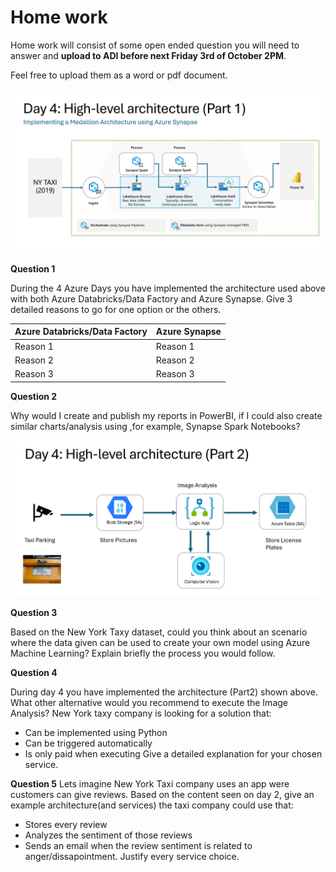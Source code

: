 # Home work

Home work will consist of some open ended question you will need to answer and **upload to ADI before next Friday 3rd of October 2PM**.

Feel free to upload them as a word or pdf document.

![Part1](media/part1.png)

**Question 1**

During the 4 Azure Days you have implemented the architecture used above with both Azure Databricks/Data Factory and Azure Synapse. Give 3 detailed reasons to go for one option or the others.

| Azure Databricks/Data Factory | Azure Synapse |
| -------- | -------- |
| Reason 1 | Reason 1 |
| Reason 2 | Reason 2 |
| Reason 3 | Reason 3 |

**Question 2** 

Why would I create and publish my reports in PowerBI, if I could also create similar charts/analysis using ,for example, Synapse Spark Notebooks?


![Part2](media/part2.png)

**Question 3**

Based on the New York Taxy dataset, could you think about an scenario where the data given can be used to create your own model using Azure Machine Learning? Explain briefly the process you would follow.

**Question 4**

During day 4 you have implemented the architecture (Part2) shown above. What other alternative would you recommend to execute the Image Analysis? New York taxy company is looking for a solution that:
- Can be implemented using Python
- Can be triggered automatically
- Is only paid when executing
Give a detailed explanation for your chosen service.

**Question 5**
Lets imagine New York Taxi company uses an app were customers can give reviews. Based on the content seen on day 2, give an example architecture(and services) the taxi company could use that:
- Stores every review
- Analyzes the sentiment of those reviews
- Sends an email when the review sentiment is related to anger/dissapointment.
Justify every service choice.

